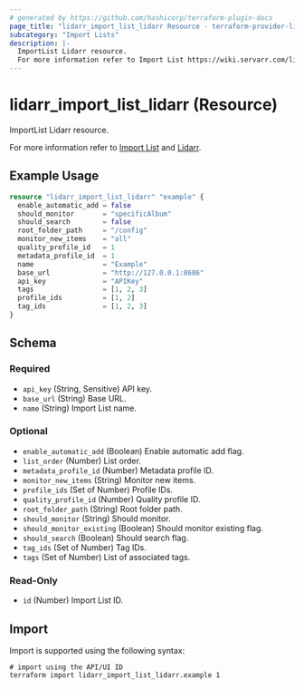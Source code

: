 ```yaml
---
# generated by https://github.com/hashicorp/terraform-plugin-docs
page_title: "lidarr_import_list_lidarr Resource - terraform-provider-lidarr"
subcategory: "Import Lists"
description: |-
  ImportList Lidarr resource.
  For more information refer to Import List https://wiki.servarr.com/lidarr/settings#import-lists and Lidarr https://wiki.servarr.com/lidarr/supported#lidarrimport.
---
```


# lidarr_import_list_lidarr (Resource)

<!-- subcategory:Import Lists -->ImportList Lidarr resource.
For more information refer to [Import List](https://wiki.servarr.com/lidarr/settings#import-lists) and [Lidarr](https://wiki.servarr.com/lidarr/supported#lidarrimport).

## Example Usage

```terraform
resource "lidarr_import_list_lidarr" "example" {
  enable_automatic_add = false
  should_monitor       = "specificAlbum"
  should_search        = false
  root_folder_path     = "/config"
  monitor_new_items    = "all"
  quality_profile_id   = 1
  metadata_profile_id  = 1
  name                 = "Example"
  base_url             = "http://127.0.0.1:8686"
  api_key              = "APIKey"
  tags                 = [1, 2, 3]
  profile_ids          = [1, 2]
  tag_ids              = [1, 2, 3]
}
```

<!-- schema generated by tfplugindocs -->
## Schema

### Required

- `api_key` (String, Sensitive) API key.
- `base_url` (String) Base URL.
- `name` (String) Import List name.

### Optional

- `enable_automatic_add` (Boolean) Enable automatic add flag.
- `list_order` (Number) List order.
- `metadata_profile_id` (Number) Metadata profile ID.
- `monitor_new_items` (String) Monitor new items.
- `profile_ids` (Set of Number) Profile IDs.
- `quality_profile_id` (Number) Quality profile ID.
- `root_folder_path` (String) Root folder path.
- `should_monitor` (String) Should monitor.
- `should_monitor_existing` (Boolean) Should monitor existing flag.
- `should_search` (Boolean) Should search flag.
- `tag_ids` (Set of Number) Tag IDs.
- `tags` (Set of Number) List of associated tags.

### Read-Only

- `id` (Number) Import List ID.

## Import

Import is supported using the following syntax:

```shell
# import using the API/UI ID
terraform import lidarr_import_list_lidarr.example 1
```
